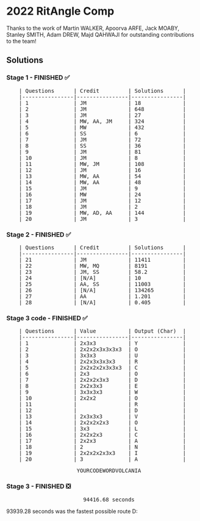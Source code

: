 # 2022 RitAngle Comp
Thanks to the work of Martin WALKER, Apoorva ARFE, Jack MOABY, Stanley SMITH, Adam DREW, Majd QAHWAJI for outstanding contributions to the team! <br />



## Solutions
### Stage 1 - FINISHED :white_check_mark:

<pre align="center">
| Questions      | Credit         | Solutions      |
|----------------|----------------|----------------|
| 1              | JM             | 18             |
| 2              | JM             | 648            |
| 3              | JM             | 27             |
| 4              | MW, AA, JM     | 324            |
| 5              | MW             | 432            |
| 6              | SS             | 6              |
| 7              | JM             | 72             |
| 8              | SS             | 36             |
| 9              | JM             | 81             |
| 10             | JM             | 8              |
| 11             | MW, JM         | 108            |
| 12             | JM             | 16             |
| 13             | MW, AA         | 54             |
| 14             | MW, AA         | 48             |
| 15             | JM             | 9              |
| 16             | MW             | 24             |
| 17             | JM             | 12             |
| 18             | JM             | 2              |
| 19             | MW, AD, AA     | 144            |
| 20             | JM             | 3              |
</pre>

### Stage 2 - FINISHED :white_check_mark:
<pre align="center">
| Questions      | Credit         | Solutions      |
|----------------|----------------|----------------|
| 21             | JM             | 11411          |
| 22             | MW, MQ         | 8191           |
| 23             | JM, SS         | 58.2           |
| 24             | [N/A]          | 10             |
| 25             | AA, SS         | 11003          |
| 26             | [N/A]          | 134265         |
| 27             | AA             | 1.201          |
| 28             | [N/A]          | 0.405          |
</pre>

### Stage 3 code - FINISHED :white_check_mark:
<pre align="center">
| Questions      | Value          | Output (Char)  |
|----------------|----------------|----------------|
| 1              | 2x3x3          | Y              |
| 2              | 2x2x2x3x3x3x3  | O              |
| 3              | 3x3x3          | U              |
| 4              | 2x2x3x3x3x3    | R              |
| 5              | 2x2x2x2x3x3x3  | C              |
| 6              | 2x3            | O              |
| 7              | 2x2x2x3x3      | D              |
| 8              | 2x2x3x3        | E              |
| 9              | 3x3x3x3        | W              |
| 10             | 2x2x2          | O              |
| 11             |                | R              |
| 12             |                | D              |
| 13             | 2x3x3x3        | V              |
| 14             | 2x2x2x2x3      | O              |
| 15             | 3x3            | L              |
| 16             | 2x2x2x3        | C              |
| 17             | 2x2x3          | A              |
| 18             | 2              | N              |
| 19             | 2x2x2x2x3x3    | I              |
| 20             | 3              | A              |
</pre>

<pre align="center">
    YOURCODEWORDVOLCANIA
</pre>


### Stage 3 - FINISHED :negative_squared_cross_mark: <br />
<pre align="center">
    94416.68 seconds
</pre>


93939.28 seconds was the fastest possible route D:
